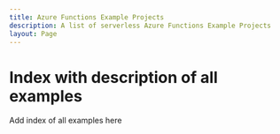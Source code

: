 ```yaml
---
title: Azure Functions Example Projects
description: A list of serverless Azure Functions Example Projects
layout: Page
---
```


# Index with description of all examples

Add index of all examples here
